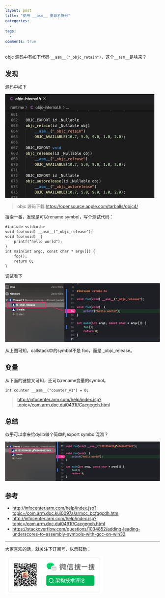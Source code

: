 ```yaml
---
layout: post
title: "使用 __asm__ 重命名符号"
categories:
  - 
tags:
  - 
comments: true
---
```


objc 源码中有如下代码 `__asm__("_objc_retain")`，这个`__asm__`是啥来？

<!-- more -->

## 发现

源码中如下

![](/media/15820819662136.jpg)

> objc 源码下载 https://opensource.apple.com/tarballs/objc4/

搜索一番，发现是可以rename symbol，写个测试代码：

```
#include <stdio.h>
void foo(void) __asm__("_objc_release");
void foo(void)  {
    printf("hello world");
}
int main(int argc, const char * argv[]) {
    foo();
    return 0;
}
```


调试看下

![](/media/15820826016870.jpg)

从上图可知，callstack中的symbol不是 foo，而是 _objc_release。

## 变量

从下面的链接又可知，还可以rename变量的symbol。

```
int counter __asm__("counter_v1") = 0;
```

> http://infocenter.arm.com/help/index.jsp?topic=/com.arm.doc.dui0491f/Cacgegch.html



## 总结

似乎可以拿来给dylib做个简单的export symbol混淆？

![](/media/15820829854361.jpg)



## 参考

- http://infocenter.arm.com/help/index.jsp?topic=/com.arm.doc.kui0097a/armcc_bcfggcdh.htm
- http://infocenter.arm.com/help/index.jsp?topic=/com.arm.doc.dui0491f/Cacgegch.html
- https://stackoverflow.com/questions/1034852/adding-leading-underscores-to-assembly-symbols-with-gcc-on-win32


---

大家喜欢的话，就关注下订阅号，以示鼓励：

![](/images/fun.png)
